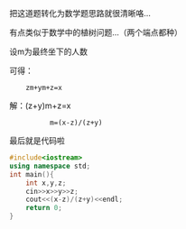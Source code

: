 把这道题转化为数学题思路就很清晰咯…

有点类似于数学中的植树问题…（两个端点都种）

设m为最终坐下的人数

可得：

        zm+ym+z=x

解：(z+y)m+z=x

              m=(x-z)/(z+y)

最后就是代码啦
```cpp
#include<iostream>
using namespace std;
int main(){
	int x,y,z;
	cin>>x>>y>>z;
	cout<<(x-z)/(z+y)<<endl;
	return 0;
}
```